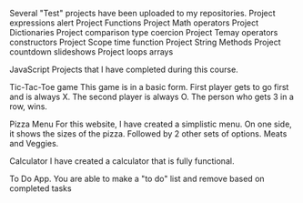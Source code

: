 Several "Test" projects have been uploaded to my repositories.
Project expressions alert
Project Functions
Project Math operators
Project Dictionaries
Project comparison type coercion
Project Temay operators constructors
Project Scope time function
Project String Methods
Project countdown slideshows
Project loops arrays





JavaScript Projects that I have completed during this course.

Tic-Tac-Toe game
This game is in a basic form. First player gets to go first and is always X. The second player is always O. The person who gets 3 in a row, wins.

Pizza Menu
For this website, I have created a simplistic menu. On one side, it shows the sizes of the pizza. Followed by 2 other sets of options. Meats and Veggies.

Calculator
I have created a calculator that is fully functional.

To Do App.
You are able to make a "to do" list and remove based on completed tasks
